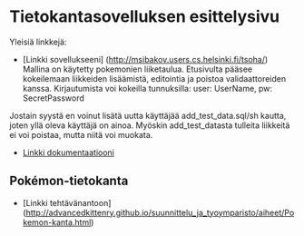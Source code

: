 # Tietokantasovelluksen esittelysivu

Yleisiä linkkejä:

* [Linkki sovellukseeni] (http://msibakov.users.cs.helsinki.fi/tsoha/)
Mallina on käytetty pokemonien liiketaulua. Etusivulta pääsee kokeilemaan liikkeiden lisäämistä, editointia ja poistoa validaattoreiden kanssa.
Kirjautumista voi kokeilla tunnuksilla: user: UserName, pw: SecretPassword

Jostain syystä en voinut lisätä uutta käyttäjää add_test_data.sql/sh kautta, joten yllä oleva käyttäjä on ainoa.
Myöskin add_test_datasta tulleita liikkeitä ei voi poistaa, mutta niitä voi muokata.

* [Linkki dokumentaatiooni](https://github.com/Maerus/tsoha/blob/master/Tsoha-Bootstrap-master/doc/dokumentaatio.pdf)

## Pokémon-tietokanta

* [Linkki tehtävänantoon] (http://advancedkittenry.github.io/suunnittelu_ja_tyoymparisto/aiheet/Pokemon-kanta.html)
